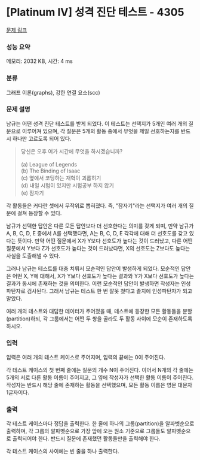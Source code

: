 # [Platinum IV] 성격 진단 테스트 - 4305 

[문제 링크](https://www.acmicpc.net/problem/4305) 

### 성능 요약

메모리: 2032 KB, 시간: 4 ms

### 분류

그래프 이론(graphs), 강한 연결 요소(scc)

### 문제 설명

<p>남규는 어떤 성격 진단 테스트를 받게 되었다. 이 테스트는 선택지가 5개인 여러 개의 질문으로 이루어져 있으며, 각 질문은 5개의 활동 중에서 무엇을 제일 선호하는지를 반드시 하나만 고르도록 되어 있다.</p>

<blockquote>당신은 오후 여가 시간에 무엇을 하시겠습니까?<br>
<br>
(a) League of Legends<br>
(b) The Binding of Isaac<br>
(c) 옆에서 코딩하는 재혁이 괴롭히기<br>
(d) 내일 시험이 있지만 시험공부 하지 않기<br>
(e) 잠자기</blockquote>

<p>각 활동들은 커다란 셋에서 무작위로 뽑혀졌다. 즉, "잠자기"라는 선택지가 여러 개의 질문에 걸쳐 등장할 수 있다.</p>

<p>남규가 선택한 답안은 다른 모든 답안보다 더 선호한다는 의미를 갖게 되며, 만약 남규가 A, B, C, D, E 중에서 A를 선택했다면, A는 B, C, D, E 각각에 대해 더 선호도를 갖고 있다는 뜻이다. 만약 어떤 질문에서 X가 Y보다 선호도가 높다는 것이 드러났고, 다른 어떤 질문에서 Y보다 Z가 선호도가 높다는 것이 드러났다면, X의 선호도는 Z보다도 높다는 사실을 도출해낼 수 있다.</p>

<p>그러나 남규는 테스트를 대충 치뤄서 모순적인 답안이 발생하게 되었다. 모순적인 답안은 어떤 X, Y에 대해서, X가 Y보다 선호도가 높다는 결과와 Y가 X보다 선호도가 높다는 결과가 동시에 존재하는 것을 의미한다. 이런 모순적인 답안이 발생하면 작성자는 인성파탄자로 검사된다. 그래서 남규는 테스트 한 번 잘못 쳤다고 졸지에 인성파탄자가 되고 말았다. </p>

<p>여러 개의 테스트와 대답한 데이터가 주어졌을 때, 테스트에 등장한 모든 활동들을 분할(partition)하되, 각 그룹에서는 어떤 두 쌍을 골라도 두 활동 사이에 모순이 존재하도록 하시오.</p>

### 입력 

 <p>입력은 여러 개의 테스트 케이스로 주어지며, 입력의 끝에는 0이 주어진다.</p>

<p>각 테스트 케이스의 첫 번째 줄에는 질문의 개수 N이 주어진다. 이어서 N개의 각 줄에는 5개의 서로 다른 활동 이름이 주어지고, 그 옆에 작성자가 선택한 활동 이름이 주어진다. 작성자는 반드시 해당 줄에 존재하는 활동을 선택했으며, 모든 활동 이름은 영문 대문자 1글자이다.</p>

### 출력 

 <p>각 테스트 케이스마다 정답을 출력한다. 한 줄에 하나의 그룹(partition)을 알파벳순으로 출력하며, 각 그룹의 알파벳순으로 가장 앞에 오는 원소 기준으로 그룹들도 알파벳순으로 출력되어야 한다. 반드시 질문에 존재했던 활동들만을 출력해야 한다.</p>

<p>각 테스트 케이스의 사이에는 빈 줄을 하나 출력한다.</p>


